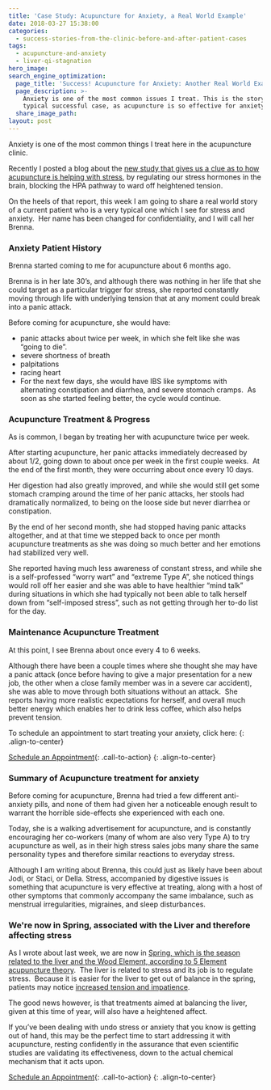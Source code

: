 ```yaml
---
title: 'Case Study: Acupuncture for Anxiety, a Real World Example'
date: 2018-03-27 15:38:00
categories:
  - success-stories-from-the-clinic-before-and-after-patient-cases
tags:
  - acupuncture-and-anxiety
  - liver-qi-stagnation
hero_image:
search_engine_optimization:
  page_title: 'Success! Acupuncture for Anxiety: Another Real World Example'
  page_description: >-
    Anxiety is one of the most common issues I treat. This is the story of a
    typical successful case, as acupuncture is so effective for anxiety!
  share_image_path:
layout: post
---
```


<div id="attachment_2177"><p>Anxiety is one of the most common things I treat here in the acupuncture clinic.</p><p>Recently I posted a blog about the <a target="_blank" data-cms-editor-link-style="undefined" href="/2014/03/28/acupuncture-helps-stress-by-regulating-hormones-new-study-shows/">new study that gives us a clue as to how acupuncture is helping with stress</a>, by regulating our stress hormones in the brain, blocking the HPA pathway to ward off heightened tension.</p></div>

On the heels of that report, this week I am going to share a real world story of a current patient who is a very typical one which I see for stress and anxiety.&nbsp; Her name has been changed for confidentiality, and I will call her Brenna.&nbsp;

### Anxiety Patient History

Brenna started coming to me for acupuncture about 6 months ago.

Brenna is in her late 30’s, and although there was nothing in her life that she could target as a particular trigger for stress, she reported constantly moving through life with underlying tension that at any moment could break into a panic attack.&nbsp;

Before coming for acupuncture, she would have:

* panic attacks about twice per week, in which she felt like she was “going to die”.
* severe shortness of breath
* palpitations
* racing heart&nbsp;
* For the next few days, she would have IBS like symptoms with alternating constipation and diarrhea, and severe stomach cramps.&nbsp; As soon as she started feeling better, the cycle would continue.

### Acupuncture Treatment & Progress

As is common, I began by treating her with acupuncture twice per week.&nbsp;

After starting acupuncture, her panic attacks immediately decreased by about 1/2, going down to about once per week in the first couple weeks.&nbsp; At the end of the first month, they were occurring about once every 10 days.&nbsp;

Her digestion had also greatly improved, and while she would still get some stomach cramping around the time of her panic attacks, her stools had dramatically normalized, to being on the loose side but never diarrhea or constipation.&nbsp;

By the end of her second month, she had stopped having panic attacks altogether, and at that time we stepped back to once per month acupuncture treatments as she was doing so much better and her emotions had stabilized very well.&nbsp;

She reported having much less awareness of constant stress, and while she is a self-professed “worry wart” and “extreme Type A”, she noticed things would roll off her easier and she was able to have healthier “mind talk” during situations in which she had typically not been able to talk herself down from “self-imposed stress”, such as not getting through her to-do list for the day.

### Maintenance Acupuncture Treatment

At this point, I see Brenna about once every 4 to 6 weeks.

Although there have been a couple times where she thought she may have a panic attack (once before having to give a major presentation for a new job, the other when a close family member was in a severe car accident), she was able to move through both situations without an attack.&nbsp; She reports having more realistic expectations for herself, and overall much better energy which enables her to drink less coffee, which also helps prevent tension.

To schedule an appointment to start treating your anxiety, click here:
{: .align-to-center}

[Schedule an Appointment](/make-an-appointment/ "Online Acupuncture Scheduling"){: .call-to-action}
{: .align-to-center}

### Summary of Acupuncture treatment for anxiety

Before coming for acupuncture, Brenna had tried a few different anti-anxiety pills, and none of them had given her a noticeable enough result to warrant the horrible side-effects she experienced with each one.&nbsp;

Today, she is a walking advertisement for acupuncture, and is constantly encouraging her co-workers (many of whom are also very Type A) to try acupuncture as well, as in their high stress sales jobs many share the same personality types and therefore similar reactions to everyday stress.

Although I am writing about Brenna, this could just as likely have been about Jodi, or Staci, or Della. Stress, accompanied by digestive issues is something that acupuncture is very effective at treating, along with a host of other symptoms that commonly accompany the same imbalance, such as menstrual irregularities, migraines, and sleep disturbances.

### We're now in Spring, associated with the Liver and therefore affecting stress

As I wrote about last week, we are now in [Spring, which is the season related to the liver and the Wood Element, according to 5 Element acupuncture theory](/2018/03/15/ready-set-wood-season-tips-for-staying-balanced-in-spring/).&nbsp; The liver is related to stress and its job is to regulate stress.&nbsp; Because it is easier for the liver to get out of balance in the spring, patients may notice [increased tension and impatience](/2016/04/15/3-tips-for-turning-the-added-impatience-and-agitation-of-the-wood-element-season-to-your-advantage/).&nbsp;

The good news however, is that treatments aimed at balancing the liver, given at this time of year, will also have a heightened affect.

If you’ve been dealing with undo stress or anxiety that you know is getting out of hand, this may be the perfect time to start addressing it with acupuncture, resting confidently in the assurance that even scientific studies are validating its effectiveness, down to the actual chemical mechanism that it acts upon.

[Schedule an Appointment](/make-an-appointment/){: .call-to-action}
{: .align-to-center}

&nbsp;